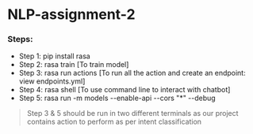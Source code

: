 # NLP-assignment-2

### Steps:
  - Step 1: pip install rasa
  - Step 2: rasa train [To train model]
  - Step 3: rasa run actions [To run all the action and create an endpoint: view endpoints.yml]
  - Step 4: rasa shell [To use command line to interact with chatbot]
  - Step 5: rasa run -m models --enable-api --cors "*" --debug

> Step 3 & 5 should be run in two different terminals as our project contains action to perform as per intent classification